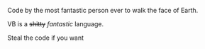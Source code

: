 Code by the most fantastic person ever to walk the face of Earth.

VB is a ~~shitty~~ *fantastic* language.

Steal the code if you want
